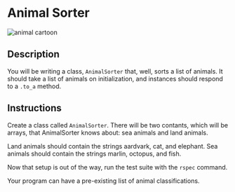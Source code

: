 

# Animal Sorter

![animal cartoon](https://s3-us-west-2.amazonaws.com/web-dev-readme-photos/oo-labs/animals.jpg)

## Description

You will be writing a class, `AnimalSorter` that, well, sorts a list of animals. It should take a list of animals on initialization, and instances should respond to a `.to_a` method.

## Instructions

Create a class called `AnimalSorter`. There will be two contants, which will be arrays, that AnimalSorter knows about: sea animals and land animals.

Land animals should contain the strings aardvark, cat, and elephant. Sea animals should contain the strings marlin, octopus, and fish.

Now that setup is out of the way, run the test suite with the `rspec` command.

Your program can have a pre-existing list of animal classifications.
